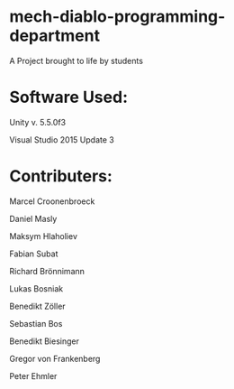 # mech-diablo-programming-department
A Project brought to life by students

# Software Used:
Unity v.  5.5.0f3

Visual Studio 2015  Update 3

# Contributers:
Marcel Croonenbroeck 

Daniel Masly 

Maksym Hlaholiev

Fabian Subat

Richard Brönnimann

Lukas Bosniak

Benedikt Zöller

Sebastian Bos

Benedikt Biesinger

Gregor von Frankenberg

Peter Ehmler
